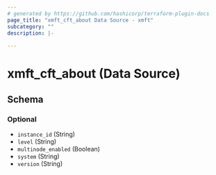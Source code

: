 ```yaml
---
# generated by https://github.com/hashicorp/terraform-plugin-docs
page_title: "xmft_cft_about Data Source - xmft"
subcategory: ""
description: |-
  
---
```


# xmft_cft_about (Data Source)





<!-- schema generated by tfplugindocs -->
## Schema

### Optional

- `instance_id` (String)
- `level` (String)
- `multinode_enabled` (Boolean)
- `system` (String)
- `version` (String)
